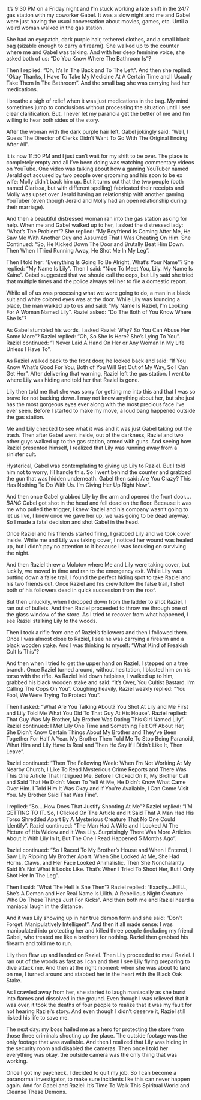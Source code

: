 It’s 9:30 PM on a Friday night and I’m stuck working a late shift in the 24/7 gas station with my coworker Gabel. It was a slow night and me and Gabel were just having the usual conversation about movies, games, etc. Until a weird woman walked in the gas station.

She had an eyepatch, dark purple hair, tethered clothes, and a small black bag (sizable enough to carry a firearm). She walked up to the counter where me and Gabel was talking. And with her deep feminine voice, she asked both of us: “Do You Know Where The Bathroom Is”?

Then I replied: “Oh, It’s In The Back and To The Left”. And then she replied: “Okay Thanks, I Have To Take My Medicine At A Certain Time and I Usually Take Them In The Bathroom”. And the small bag she was carrying had her medications.

I breathe a sigh of relief when it was just medications in the bag. My mind sometimes jump to conclusions without processing the situation until I see clear clarification. But, I never let my paranoia get the better of me and I’m willing to hear both sides of the story.

After the woman with the dark purple hair left, Gabel jokingly said: “Well, I Guess The Director of Clerks Didn’t Want To Go With The Original Ending After All”.

It is now 11:50 PM and I just can’t wait for my shift to be over. The place is completely empty and all I’ve been doing was watching commentary videos on YouTube. One video was talking about how a gaming YouTuber named Jerald got accused by two people over grooming and his soon to be ex wife: Molly didn’t back him up. But it turns out that the two people (both named Clarissa, but with different spelling) fabricated their receipts and Molly was upset over Jerald having an relationship with another gaming YouTuber (even though Jerald and Molly had an open relationship during their marriage). 

And then a beautiful distressed woman ran into the gas station asking for help. When me and Gabel walked up to her, I asked the distressed lady: “What’s The Problem”? She replied: “My Boyfriend Is Coming After Me, He Saw Me With Another Guy and Assumed That I Was Cheating On Him. She Continued: “So, He Kicked Down The Door and Brutally Beat Him Down. Then When I Tried Running Away, He Shot Me In My Leg”.

Then I told her: “Everything Is Going To Be Alright, What’s Your Name”? She replied: “My Name Is Lily”. Then I said: “Nice To Meet You, Lily. My Name Is Kaine”. Gabel suggested that we should call the cops, but Lily said she tried that multiple times and the police always tell her to file a domestic report.

While all of us was processing what we were going to do, a man in a black suit and white colored eyes was at the door. While Lily was founding a place, the man walked up to us and said: “My Name Is Raziel, I’m Looking For A Woman Named Lily”. Raziel asked: “Do The Both of You Know Where She Is”?

 As Gabel stumbled his words, I asked Raziel: Why? So You Can Abuse Her Some More”? Raziel replied: “Oh, So She Is Here? She’s Lying To You”. Raziel continued: “I Never Laid A Hand On Her or Any Woman In My Life Unless I Have To”.

As Raziel walked back to the front door, he looked back and said: “If You Know What’s Good For You, Both of You Will Get Out of My Way, So I Can Get Her”. After delivering that warning, Raziel left the gas station. I went to where Lily was hiding and told her that Raziel is gone.

Lily then told me that she was sorry for getting me into this and that I was so brave for not backing down. I may not know anything about her, but she just has the most gorgeous eyes ever along with the most precious face I’ve ever seen. Before I started to make my move, a loud bang happened outside the gas station.

Me and Lily checked to see what it was and it was just Gabel taking out the trash. Then after Gabel went inside, out of the darkness, Raziel and two other guys walked up to the gas station, armed with guns. And seeing how Raziel presented himself, I realized that Lily was running away from a sinister cult.

Hysterical, Gabel was contemplating to giving up Lily to Raziel. But I told him not to worry, I’ll handle this. So I went behind the counter and grabbed the gun that was hidden underneath. Gabel then said: Are You Crazy? This Has Nothing To Do With Us. I’m Giving Her Up Right Now”.

And then once Gabel grabbed Lily by the arm and opened the front door…. *BANG* Gabel got shot in the head and fell dead on the floor. Because it was me who pulled the trigger, I knew Raziel and his company wasn’t going to let us live, I knew once we gave her up, we was going to be dead anyway. So I made a fatal decision and shot Gabel in the head.

Once Raziel and his friends started firing, I grabbed Lily and we took cover inside. While me and Lily was taking cover, I noticed her wound was healed up, but I didn’t pay no attention to it because I was focusing on surviving the night. 

And then Raziel threw a Molotov where Me and Lily were taking cover, but luckily, we moved in time and ran to the emergency exit. While Lily was putting down a false trail, I found the perfect hiding spot to take Raziel and his two friends out. Once Raziel and his crew follow the false trail, I shot both of his followers dead in quick succession from the roof.

But then unluckily, when I dropped down from the ladder to shot Raziel, I ran out of bullets. And then Raziel proceeded to throw me through one of the glass window of the store. As I tried to recover from what happened, I see Raziel stalking Lily to the woods.

Then I took a rifle from one of Raziel’s followers and then I followed them. Once I was almost close to Raziel, I see he was carrying a firearm and a black wooden stake. And I was thinking to myself: “What Kind of Freakish Cult Is This”?

And then when I tried to get the upper hand on Raziel, I stepped on a tree branch. Once Raziel turned around, without hesitation, I blasted him on his torso with the rifle. As Raziel laid down helpless, I walked up to him, grabbed his black wooden stake and said: “It’s Over, You Cultist Bastard. I’m Calling The Cops On You”. Coughing heavily, Raziel weakly replied: “You Fool, We Were Trying To Protect You”. 

Then I asked: “What Are You Talking About? You Shot At Lily and Me First and Lily Told Me What You Did To That Guy At His House”. Raziel replied: That Guy Was My Brother, My Brother Was Dating This Girl Named Lily”. Raziel continued: I Met Lily One Time and Something Felt Off About Her, She Didn’t Know Certain Things About My Brother and They’ve Been Together For Half A Year. My Brother Then Told Me To Stop Being Paranoid, What Him and Lily Have Is Real and Then He Say If I Didn’t Like It, Then Leave”.

Raziel continued: “Then The Following Week: When I’m Not Working At My Nearby Church, I Like To Read Mysterious Crime Reports and There Was This One Article That Intrigued Me. Before I Clicked On It, My Brother Call and Said That He Didn’t Mean To Yell At Me, He Didn’t Know What Came Over Him. I Told Him It Was Okay and If You’re Available, I Can Come Visit You. My Brother Said That Was Fine”.

I replied: “So….How Does That Justify Shooting At Me”? Raziel replied: “I’M GETTING TO IT. So, I Clicked On The Article and It Said That A Man Had His Torso Shredded Apart By A Mysterious Creature That No One Could Identify”. Raziel continued: “The Man Had A Wife and I Looked At The Picture of His Widow and It Was Lily. Surprisingly There Was More Articles About It With Lily In It, But The One I Read Happened 5 Months Ago”.

Raziel continued: “So I Raced To My Brother’s House and When I Entered, I Saw Lily Ripping My Brother Apart. When She Looked At Me, She Had Horns, Claws, and Her Face Looked Animalistic. Then She Nonchalantly Said It’s Not What It Looks Like. That’s When I Tried To Shoot Her, But I Only Shot Her In The Leg”. 

Then I said: “What The Hell Is She Then”? Raziel replied: “Exactly….HELL, She’s A Demon and Her Real Name Is Lilith. A Rebellious Night Creature Who Do These Things Just For Kicks”. And then both me and Raziel heard a maniacal laugh in the distance.

And it was Lily showing up in her true demon form and she said: “Don’t Forget: Manipulatively Intelligent”. And then it all made sense: I was manipulated into protecting her and killed three people (including my friend Gabel, who treated me like a brother) for nothing. Raziel then grabbed his firearm and told me to run.

Lily then flew up and landed on Raziel. Then Lily proceeded to maul Raziel. I ran out of the woods as fast as I can and then I see Lily flying preparing to dive attack me. And then at the right moment: when she was about to land on me, I turned around and stabbed her in the heart with the Black Oak Stake.

As I crawled away from her, she started to laugh maniacally as she burst into flames and dissolved in the ground. Even though I was relieved that it was over, it took the deaths of four people to realize that it was my fault for not hearing Raziel’s story. And even though I didn’t deserve it, Raziel still risked his life to save me.

The next day: my boss hailed me as a hero for protecting the store from those three criminals shooting up the place. The outside footage was the only footage that was available. And then I realized that Lily was hiding in the security room and disabled the cameras. Then once I told her everything was okay, the outside camera was the only thing that was working.

Once I got my paycheck, I decided to quit my job. So I can become a paranormal investigator, to make sure incidents like this can never happen again. And for Gabel and Raziel: It’s Time To Walk This Spiritual World and Cleanse These Demons.